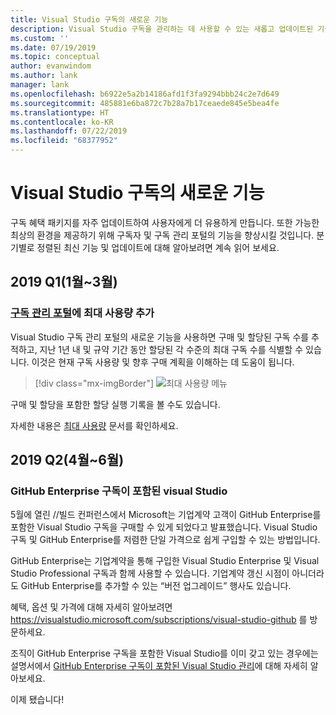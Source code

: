 ```yaml
---
title: Visual Studio 구독의 새로운 기능
description: Visual Studio 구독을 관리하는 데 사용할 수 있는 새롭고 업데이트된 기능에 대해 알아봅니다.
ms.custom: ''
ms.date: 07/19/2019
ms.topic: conceptual
author: evanwindom
ms.author: lank
manager: lank
ms.openlocfilehash: b6922e5a2b14186afd1f3fa9294bbb24c2e7d649
ms.sourcegitcommit: 485881e6ba872c7b28a7b17ceaede845e5bea4fe
ms.translationtype: HT
ms.contentlocale: ko-KR
ms.lasthandoff: 07/22/2019
ms.locfileid: "68377952"
---
```

# <a name="what39s-new-in-visual-studio-subscriptions"></a>Visual Studio 구독의 새로운 기능

구독 혜택 패키지를 자주 업데이트하여 사용자에게 더 유용하게 만듭니다. 또한 가능한 최상의 환경을 제공하기 위해 구독자 및 구독 관리 포털의 기능을 향상시킬 것입니다.  분기별로 정렬된 최신 기능 및 업데이트에 대해 알아보려면 계속 읽어 보세요.

## <a name="2019-q1-january-march"></a>2019 Q1(1월~3월)

### <a name="maximum-usage-added-to-subscriptions-administration-portalhttpsmanagevisualstudiocom"></a>[구독 관리 포털](https://manage.visualstudio.com)에 최대 사용량 추가
Visual Studio 구독 관리 포털의 새로운 기능을 사용하면 구매 및 할당된 구독 수를 추적하고, 지난 1년 내 및 규약 기간 동안 할당된 각 수준의 최대 구독 수를 식별할 수 있습니다. 이것은 현재 구독 사용량 및 향후 구매 계획을 이해하는 데 도움이 됩니다. 

  > [!div class="mx-imgBorder"]
  > ![최대 사용량 메뉴](_img/maximum-usage/maximum-usage-menu.png)

구매 및 할당을 포함한 할당 실행 기록을 볼 수도 있습니다.   

자세한 내용은 [최대 사용량](maximum-usage.md) 문서를 확인하세요. 

## <a name="2019-q2-april-june"></a>2019 Q2(4월~6월)

### <a name="visual-studio-with-github-enterprise-subscriptions"></a>GitHub Enterprise 구독이 포함된 visual Studio
5월에 열린 //빌드 컨퍼런스에서 Microsoft는 기업계약 고객이 GitHub Enterprise를 포함한 Visual Studio 구독을 구매할 수 있게 되었다고 발표했습니다.  Visual Studio 구독 및 GitHub Enterprise를 저렴한 단일 가격으로 쉽게 구입할 수 있는 방법입니다.  

GitHub Enterprise는 기업계약을 통해 구입한 Visual Studio Enterprise 및 Visual Studio Professional 구독과 함께 사용할 수 있습니다. 기업계약 갱신 시점이 아니더라도 GitHub Enterprise를 추가할 수 있는 “버전 업그레이드” 행사도 있습니다.

혜택, 옵션 및 가격에 대해 자세히 알아보려면 https://visualstudio.microsoft.com/subscriptions/visual-studio-github 를 방문하세요. 

조직이 GitHub Enterprise 구독을 포함한 Visual Studio를 이미 갖고 있는 경우에는 설명서에서 [GitHub Enterprise 구독이 포함된 Visual Studio 관리](assign-github.md)에 대해 자세히 알아보세요.  

이제 됐습니다!


